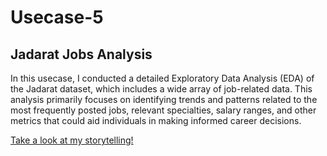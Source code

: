 # Usecase-5

## Jadarat Jobs Analysis

In this usecase, I conducted a detailed Exploratory Data Analysis (EDA) of the Jadarat dataset, which includes a wide array of job-related data. This analysis primarily focuses on identifying trends and patterns related to the most frequently posted jobs, relevant specialties, salary ranges, and other metrics that could aid individuals in making informed career decisions.

[Take a look at my storytelling!]()
